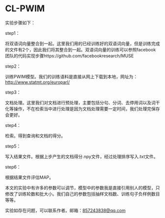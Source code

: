# CL-PWIM
实验步骤如下：

step1：

将双语词向量整合到一起。这里我们用的已经训练好的双语词向量，但是训练完成的文件有2个，因此我们将其整合到一起。双语词向量的训练可以参照facebook团队的代码实现步骤https://github.com/facebookresearch/MUSE

step2：

训练PWIM模型。我们的训练语料是直接从网上下载到本地，网址为：http://www.statmt.org/europarl/

step3：

文档处理。这里我们对文档进行预处理，主要包括分句、分词、去停用词以及词干化等操作，不在检索当中进行处理是因为文档处理需要一定时间，我们处理完保存会更好。

step4：

检索。得到查询和文档的得分。

step5：

写入结果文件。根据上步产生的文档得分.npy文件，经过处理排序写入.txt文件。

step6：

根据结果文件评估MAP。


本文的实验中有许多的参数可以调节，模型中的参数我是直接引用别人的模型，只修改了训练轮数和批大小。我们自己的参数包括抽样文档数、训练句子负样例数目等等。

实验如存在问题，可以联系作者。邮箱：857243838@qq.com
